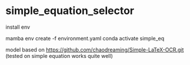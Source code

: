 # simple_equation_selector


install env

mamba env create -f environment.yaml
conda activate simple_eq



model based on https://github.com/chaodreaming/Simple-LaTeX-OCR.git (tested on simple equation works quite well)